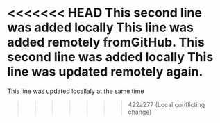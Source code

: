 <<<<<<< HEAD
This second line was added locally
This line was added remotely fromGitHub.
This second line was added locally
This line was updated remotely again.
=======
This line was updated locallaly at the same time
>>>>>>> 422a277 (Local conflicting change)
